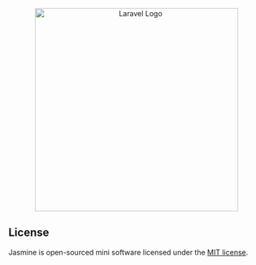 <p align="center"><a href="https://github.com/yuxxeun/jasmine" target="_blank"><img src="https://raw.githubusercontent.com/laravel/art/master/logo-lockup/5%20SVG/2%20CMYK/1%20Full%20Color/laravel-logolockup-cmyk-red.svg" width="400" alt="Laravel Logo"></a></p>

## License

Jasmine is open-sourced mini software licensed under the [MIT license](./LICENSE).
